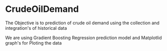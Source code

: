 # CrudeOilDemand
The Objective is to prediction of crude oil demand using the collection and integration's of historical data 

We are using Gradient Boosting Regression prediction model and Matplotlid graph's for Ploting the data

